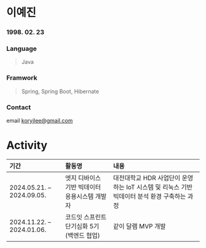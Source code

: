 
# 이예진
### 1998. 02. 23
### Language
> Java
### Framwork
> Spring, Spring Boot, Hibernate
### Contact
email koryjlee@gmail.com 

# Activity
| 기간 | 활동명 | 내용 |
|:----|:---------|:--------|
| 2024.05.21. – 2024.09.05. | 엣지 디바이스 기반 빅데이터 응용시스템 개발자 | 대전대학교 HDR 사업단이 운영하는 IoT 시스템 및 리눅스 기반 빅데이터 분석 환경 구축하는 과정
| 2024.11.22. – 2024.01.06. | 코드잇 스프린트 단기심화 5기 (백엔드 협업) | 같이 달램 MVP 개발


